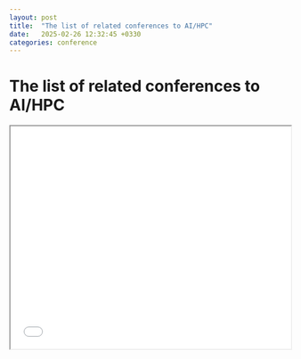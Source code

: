 ```yaml
---
layout: post
title:  "The list of related conferences to AI/HPC"
date:   2025-02-26 12:32:45 +0330
categories: conference
---
```


# The list of related conferences to AI/HPC

<iframe src="[https://yourdomain.github.io/path/to/yourfile.html](https://raw.githubusercontent.com/salehjg/salehjg.github.io/refs/heads/master/images/conference_deadlines_plotly.html)" width="100%" height="400"></iframe>
